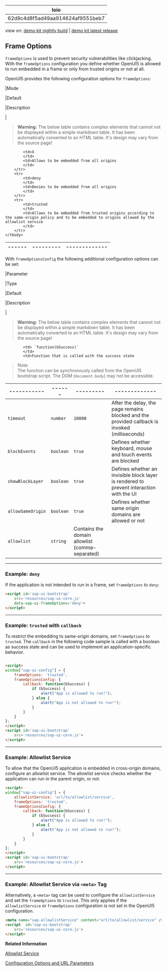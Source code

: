 <!-- loio62d9c4d8f5ad49aa914624af9551beb7 -->

| loio |
| -----|
| 62d9c4d8f5ad49aa914624af9551beb7 |

<div id="loio">

view on: [demo kit nightly build](https://openui5nightly.hana.ondemand.com/#/topic/62d9c4d8f5ad49aa914624af9551beb7) | [demo kit latest release](https://openui5.hana.ondemand.com/#/topic/62d9c4d8f5ad49aa914624af9551beb7)</div>

## Frame Options

`frameOptions` is used to prevent security vulnerabilities like clickjacking. With the `frameOptions` configuration you define whether OpenUI5 is allowed to run embedded in a frame or only from trusted origins or not at all.

OpenUI5 provides the following configuration options for `frameOptions`:

|Mode

|Default

|Description

|
 > **Warning:** The below table contains complex elements that cannot not be displayed within a simple markdown table. It has been automatically converted to an HTML table. It's design may vary from the source page!

<table>
	<thead>
		<tr>
			<th>------</th>
			<th>---------</th>
			<th>-------------</th>
		</tr>
	</thead>
	<tbody>

			<td>X
			</td>
			<td>Allows to be embedded from all origins
			</td>
		</tr>
		<tr>
			<td>deny
			</td>
			<td>Denies to be embedded from all origins
			</td>
		</tr>
		<tr>
			<td>trusted
			</td>
			<td>Allows to be embedded from trusted origins according to the same-origin policy and to be embedded to origins allowed by the allowlist service
			</td>
		</tr>
	</tbody>
</table>

With `frameOptionsConfig` the following additional configuration options can be set:

|Parameter

|Type

|Default

|Description

|
 > **Warning:** The below table contains complex elements that cannot not be displayed within a simple markdown table. It has been automatically converted to an HTML table. It's design may vary from the source page!

<table>
	<thead>
		<tr>
			<th>-----------</th>
			<th>------</th>
			<th>---------</th>
			<th>-------------</th>
		</tr>
	</thead>
	<tbody>

			<td> `function(bSuccess)` 
			</td>
			<td>Function that is called with the success state
 > Note:  
 > The function can be synchronously called from the OpenUI5 bootstrap script. The DOM \(`document.body`\) may not be accessible.
			</td>
		</tr>
		<tr>
			<td> `timeout` 
			</td>
			<td> `number` 
			</td>
			<td> `10000` 
			</td>
			<td>After the delay, the page remains blocked and the provided callback is invoked \(milliseconds\)
			</td>
		</tr>
		<tr>
			<td> `blockEvents` 
			</td>
			<td> `boolean` 
			</td>
			<td> `true` 
			</td>
			<td>Defines whether keyboard, mouse and touch events are blocked
			</td>
		</tr>
		<tr>
			<td> `showBlockLayer` 
			</td>
			<td> `boolean` 
			</td>
			<td> `true` 
			</td>
			<td>Defines whether an invisible block layer is rendered to prevent interaction with the UI
			</td>
		</tr>
		<tr>
			<td> `allowSameOrigin` 
			</td>
			<td> `boolean` 
			</td>
			<td> `true` 
			</td>
			<td>Defines whether same origin domains are allowed or not
			</td>
		</tr>
		<tr>
			<td> `allowlist` 
			</td>
			<td> `string` 
			</td>
			<td>Contains the domain allowlist \(comma-separated\)
			</td>
		</tr>
	</tbody>
</table>

***

### Example: `deny`

If the application is not intended to run in a frame, set `frameOptions` to `deny`:

``` html
<script id='sap-ui-bootstrap'
    src='resources/sap-ui-core.js'
    data-sap-ui-frameOptions='deny'>
</script>
```

***

### Example: `trusted` with `callback` 

To restrict the embedding to same-origin domains, set `frameOptions` to `trusted`. The `callback` in the following code sample is called with a boolean as success state and can be used to implement an application-specific behavior.

``` html

<script>
window["sap-ui-config"] = {
    frameOptions: 'trusted',
    frameOptionsConfig: {
        callback: function(bSuccess) {
            if (bSuccess) {
                alert("App is allowed to run!");
            } else {
                alert("App is not allowed to run!");
            }
        }
    }
};
</script>
<script id='sap-ui-bootstrap'
    src='resources/sap-ui-core.js'>
</script>
```

***

### Example: Allowlist Service

To allow that the OpenUI5 application is embedded in cross-origin domains, configure an allowlist service. The allowlist service checks whether the application can run in the parent origin, or not.

``` html
<script>
window["sap-ui-config"] = {
    allowlistService: 'url/to/allowlist/service',
    frameOptions: 'trusted',
    frameOptionsConfig: {
        callback: function(bSuccess) {
            if (bSuccess) {
                alert("App is allowed to run!");
            } else {
                alert("App is not allowed to run!");
            }
        }
    }
};
</script>
<script id='sap-ui-bootstrap'
    src='resources/sap-ui-core.js'>
</script>
```

***

### Example: Allowlist Service via `<meta>` Tag

Alternatively, a `<meta>` tag can be used to configure the `allowlistService` and set the `frameOptions` to `trusted`. This only applies if the `allowlistService` or `frameOptions` configuration is not set in the OpenUI5 configuration.

``` html
<meta name="sap.allowlistService" content="url/to/allowlist/service" />
<script  id='sap-ui-bootstrap'
    src='resources/sap-ui-core.js'>
</script>
```

**Related Information**  


[Allowlist Service](Allowlist_Service_d04a6d4.md)

[Configuration Options and URL Parameters](Configuration_Options_and_URL_Parameters_91f2d03.md)

